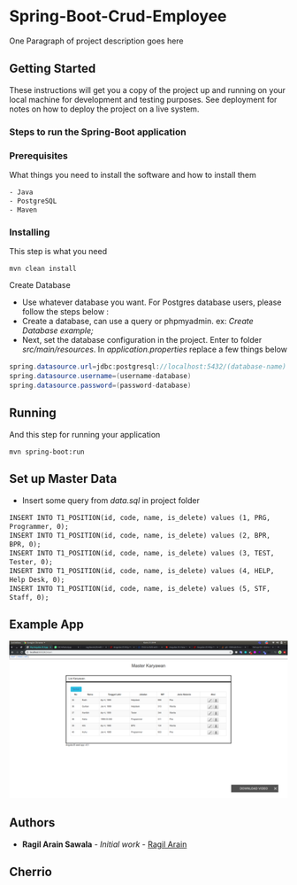 # Spring-Boot-Crud-Employee

One Paragraph of project description goes here

## Getting Started

These instructions will get you a copy of the project up and running on your local machine for development and testing purposes. See deployment for notes on how to deploy the project on a live system.

### Steps to run the Spring-Boot application

### Prerequisites

What things you need to install the software and how to install them

```
- Java
- PostgreSQL
- Maven
```

### Installing

This step is what you need

```
mvn clean install
```

 Create Database <br>
- Use whatever database you want. For Postgres database users, please follow the steps below :
- Create a database, can use a query or phpmyadmin. ex: *Create Database example;*
-  Next, set the database configuration in the project. Enter to folder *src/main/resources*. In *application.properties* replace a few things below
```java
spring.datasource.url=jdbc:postgresql://localhost:5432/(database-name)
spring.datasource.username=(username-database)
spring.datasource.password=(password-database)
```
## Running

And this step for running your application

```
mvn spring-boot:run
```
## Set up Master Data

- Insert some query from *data.sql* in project folder
```
INSERT INTO T1_POSITION(id, code, name, is_delete) values (1, PRG, Programmer, 0);
INSERT INTO T1_POSITION(id, code, name, is_delete) values (2, BPR, BPR, 0);
INSERT INTO T1_POSITION(id, code, name, is_delete) values (3, TEST, Tester, 0);
INSERT INTO T1_POSITION(id, code, name, is_delete) values (4, HELP, Help Desk, 0);
INSERT INTO T1_POSITION(id, code, name, is_delete) values (5, STF, Staff, 0);
```

## Example App

![List Employee](https://raw.githubusercontent.com/ragilarain/Spring-Boot-CRUD-Employee/master/img/List-Employee.png)



## Authors

* **Ragil Arain Sawala** - *Initial work* - [Ragil Arain](https://github.com/ragilarain)

## Cherrio
